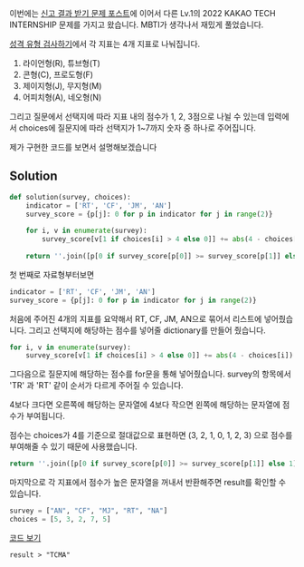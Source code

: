 이번에는 [신고 결과 받기 문제 포스트](https://www.zamoca.space/posts/12)에 이어서 다른 Lv.1의 2022 KAKAO TECH INTERNSHIP 문제를 가지고 왔습니다. MBTI가 생각나서 재밌게 풀었습니다.

[성격 유형 검사하기](https://school.programmers.co.kr/learn/courses/30/lessons/118666)에서 각 지표는 4개 지표로 나눠집니다.

1. 라이언형(R), 튜브형(T)
2. 콘형(C), 프로도형(F)
3. 제이지형(J), 무지형(M)
4. 어피치형(A), 네오형(N)

그리고 질문에서 선택지에 따라 지표 내의 점수가 1, 2, 3점으로 나뉠 수 있는데 입력에서 choices에 질문지에 따라 선택지가 1~7까지 숫자 중 하나로 주어집니다.

제가 구현한 코드를 보면서 설명해보겠습니다
## Solution

```python
def solution(survey, choices):
    indicator = ['RT', 'CF', 'JM', 'AN']
    survey_score = {p[j]: 0 for p in indicator for j in range(2)}
    
    for i, v in enumerate(survey):
        survey_score[v[1 if choices[i] > 4 else 0]] += abs(4 - choices[i])
    
    return ''.join([p[0 if survey_score[p[0]] >= survey_score[p[1]] else 1] for p in indicator])
```

첫 번째로 자료형부터보면
```python
indicator = ['RT', 'CF', 'JM', 'AN']
survey_score = {p[j]: 0 for p in indicator for j in range(2)}
```

처음에 주어진 4개의 지표를 요약해서 RT, CF, JM, AN으로 묶어서 리스트에 넣어줬습니다.
그리고 선택지에 해당하는 점수를 넣어줄 dictionary를 만들어 줬습니다.

```python
for i, v in enumerate(survey):
    survey_score[v[1 if choices[i] > 4 else 0]] += abs(4 - choices[i])
```

그다음으로 질문지에 해당하는 점수를 for문을 통해 넣어줬습니다. survey의 항목에서 'TR' 과 'RT' 같이 순서가 다르게 주어질 수 있습니다. 

4보다 크다면 오른쪽에 해당하는 문자열에 4보다 작으면 왼쪽에 해당하는 문자열에 점수가 부여됩니다.

점수는 choices가 4를 기준으로 절대값으로 표현하면 (3, 2, 1, 0, 1, 2, 3) 으로 점수를 부여해줄 수 있기 때문에 사용했습니다.

```python
return ''.join([p[0 if survey_score[p[0]] >= survey_score[p[1]] else 1] for p in indicator])
```
마지막으로 각 지표에서 점수가 높은 문자열을 꺼내서 반환해주면 result를 확인할 수 있습니다.

```python
survey = ["AN", "CF", "MJ", "RT", "NA"]
choices = [5, 3, 2, 7, 5]
```
[코드 보기](https://pythontutor.com/render.html#code=def%20solution%28survey,%20choices%29%3A%0A%20%20%20%20indicator%20%3D%20%5B'RT',%20'CF',%20'JM',%20'AN'%5D%0A%20%20%20%20survey_score%20%3D%20%7Bp%5Bj%5D%3A%200%20for%20p%20in%20indicator%20for%20j%20in%20range%282%29%7D%0A%20%20%20%20%0A%20%20%20%20for%20i,%20v%20in%20enumerate%28survey%29%3A%0A%20%20%20%20%20%20%20%20survey_score%5Bv%5B1%20if%20choices%5Bi%5D%20%3E%204%20else%200%5D%5D%20%2B%3D%20abs%284%20-%20choices%5Bi%5D%29%0A%20%20%20%20%0A%20%20%20%20return%20''.join%28%5Bp%5B0%20if%20survey_score%5Bp%5B0%5D%5D%20%3E%3D%20survey_score%5Bp%5B1%5D%5D%20else%201%5D%20for%20p%20in%20indicator%5D%29%0A%20%20%20%20%0Asolution%28%5B%22AN%22,%20%22CF%22,%20%22MJ%22,%20%22RT%22,%20%22NA%22%5D,%20%5B5,%203,%202,%207,%205%5D%29&cumulative=false&curInstr=39&heapPrimitives=nevernest&mode=display&origin=opt-frontend.js&py=3&rawInputLstJSON=%5B%5D&textReferences=false)

```
result > "TCMA"
```
